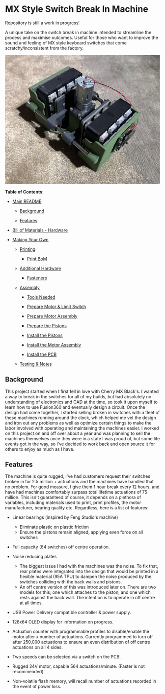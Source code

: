 # MX Style Switch Break In Machine

Repository is still a work in progress!

A unique take on the switch break in machine intended to streamline the process and maximise outcomes. Useful for those who want to improve the sound and feeling of MX style keyboard switches that come scratchy/inconsistent from the factory.

![Alt text](https://github.com/FinnKrass/MX-Break-In-Machine/blob/main/Images/Built-Pic.jpeg)

**Table of Contents:**

- [Main README](#mx-style-switch-break-in-machine)
  
  - [Background](#background)
  
  - [Features](#features)

- [Bill of Materials - Hardware]()

- [Making Your Own](https://github.com/FinnKrass/MX-Break-In-Machine/blob/main/Documentation/Making-Your-Own.md#making-your-own)
  
  - [Printing](https://github.com/FinnKrass/MX-Break-In-Machine/blob/main/Documentation/Making-Your-Own.md#printing)
    
    - [Print BoM](https://github.com/FinnKrass/MX-Break-In-Machine/blob/main/Documentation/Making-Your-Own.md#print-bom)
  
  - [Additional Hardware](https://github.com/FinnKrass/MX-Break-In-Machine/blob/main/Documentation/Making-Your-Own.md#additional-hardware)
    
    - [Fasteners](https://github.com/FinnKrass/MX-Break-In-Machine/blob/main/Documentation/Making-Your-Own.md#fasteners)
  
  - [Assembly](https://github.com/FinnKrass/MX-Break-In-Machine/blob/main/Documentation/Making-Your-Own.md#assembly)
    
    - [Tools Needed](https://github.com/FinnKrass/MX-Break-In-Machine/blob/main/Documentation/Making-Your-Own.md#tools-needed)
    
    - [Prepare Motor & Limit Switch](https://github.com/FinnKrass/MX-Break-In-Machine/blob/main/Documentation/Making-Your-Own.md#preparing-the-motor--limit-switch)
    
    - [Prepare Motor Assembly](https://github.com/FinnKrass/MX-Break-In-Machine/blob/main/Documentation/Making-Your-Own.md#prepare-the-motor-assembly)
    
    - [Prepare the Pistons](https://github.com/FinnKrass/MX-Break-In-Machine/blob/main/Documentation/Making-Your-Own.md#prepare-the-pistons)
    
    - [Install the Pistons](https://github.com/FinnKrass/MX-Break-In-Machine/blob/main/Documentation/Making-Your-Own.md#install-the-pistons)
    
    - [Install the Motor Assembly](https://github.com/FinnKrass/MX-Break-In-Machine/blob/main/Documentation/Making-Your-Own.md#install-the-motor-assembly)
    
    - [Install the PCB](https://github.com/FinnKrass/MX-Break-In-Machine/blob/main/Documentation/Making-Your-Own.md#install-the-pcb)
  
  - [Testing & Notes](https://github.com/FinnKrass/MX-Break-In-Machine/blob/main/Documentation/Making-Your-Own.md#testing--notes)

## Background

This project started when I first fell in love with Cherry MX Black's. I wanted a way to break in the switches for all of my builds, but had absolutely no understanding of electronics and CAD at the time, so took it upon myself to learn how to use Fusion360 and eventually design a circuit. Once the design had come together, I started selling broken in switches with a fleet of these machines running around the clock, which helped me vet the design and iron out any problems as well as optimize certain things to make the labor involved with operating and maintaining the machines easier. I worked on this project on and off over about a year and was planning to sell the machines themselves once they were in a state I was proud of, but some life events got in the way, so I've decided to work back and open source it for others to enjoy as much as I have.

## Features

The machine is quite rugged, I've had customers request their switches broken in for 2.5 million + actuations and the machines have handled that no problem. For good measure, I give them 1 hour break every 12 hours, and have had machines comfortably surpass total lifetime actuations of 75 million. This isn't guaranteed of course, it depends on a plethora of variables, including materials used to print, print profiles, the motor manufacturer, bearing quality etc. Regardless, here is a list of features:

- Linear bearings (inspired by Feng Studio's machine)
  
  - Eliminate plastic on plastic friction
  - Ensure the pistons remain aligned, applying even force on all switches

- Full capacity (64 switches) off centre operation.

- Noise reducing plates
  
  - The biggest issue I had with the machines was the noise. To fix that, rear plates were integrated into the design that would be printed in a flexible material (95A TPU) to dampen the noise produced by the switches colliding with the back walls and pistons.
  - An off centre version of this was introduced later on. There are two models for this; one which attaches to the piston, and one which rests against the back wall. The intention is to operate in off centre at all times.

- USB Power Delivery compatible controller & power supply.

- 128x64 OLED display for information on progress.

- Actuation counter with programmable profiles to disable/enable the motor after *x* number of actuations. Currently programmed to turn off after 250,000 actuations to ensure an even distribution of off centre actuations on all 4 sides.

- Two speeds can be selected via a switch on the PCB.

- Rugged 24V motor, capable 564 actuations/minute. (Faster is not recommended)

- Non-volatile flash memory, will recall number of actuations recorded in the event of power loss.
